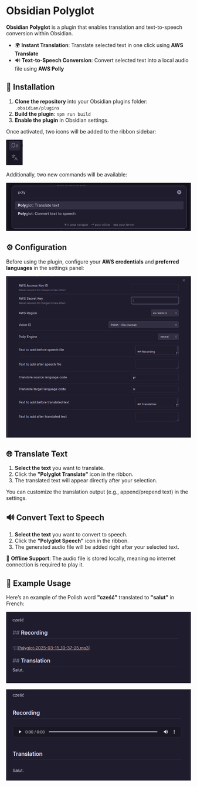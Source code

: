 # Obsidian Polyglot

**Obsidian Polyglot** is a plugin that enables translation and text-to-speech conversion within Obsidian.

- 🌍 **Instant Translation**: Translate selected text in one click using **AWS Translate**
- 🔊 **Text-to-Speech Conversion**: Convert selected text into a local audio file using **AWS Polly**

## 🚀 Installation

1. **Clone the repository** into your Obsidian plugins folder: `.obsidian/plugins`
2. **Build the plugin**: `npm run build`
3. **Enable the plugin** in Obsidian settings.

Once activated, two icons will be added to the ribbon sidebar:

![Ribbon](./images/ribbon.png)

Additionally, two new commands will be available:

![Commands](./images/commands.png)

## ⚙️ Configuration

Before using the plugin, configure your **AWS credentials** and **preferred languages** in the settings panel:

![Settings](./images/settings.png)

## 🌐 Translate Text

1. **Select the text** you want to translate.
2. Click the **"Polyglot Translate"** icon in the ribbon.
3. The translated text will appear directly after your selection.

You can customize the translation output (e.g., append/prepend text) in the settings.

## 🔊 Convert Text to Speech

1. **Select the text** you want to convert to speech.
2. Click the **"Polyglot Speech"** icon in the ribbon.
3. The generated audio file will be added right after your selected text.

📌 **Offline Support**: The audio file is stored locally, meaning no internet connection is required to play it.

## 📌 Example Usage

Here’s an example of the Polish word **"cześć"** translated to **"salut"** in French:

![Example editor](./images/example-editor.png)

![Example view](./images/example-view.png)

